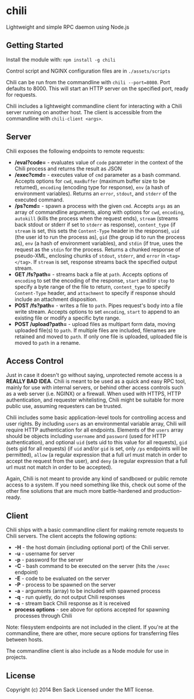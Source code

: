 # chili

Lightweight and simple RPC daemon using Node.js

## Getting Started
Install the module with: `npm install -g chili`

Control script and NGINX configuration files are in `./assets/scripts`

Chili can be run from the commandline with `chili --port=8080`. Port defaults to 8000. This will start an HTTP server on the specified port, ready for requests.

Chili includes a lightweight commandline client for interacting with a Chili server running on another host. The client is accessible from the commandline with `chili-client <args>`.

## Server
Chili exposes the following endpoints to remote requests:

* **/eval?code=** - evaluates value of `code` parameter in the context of the Chili process and returns the result as JSON
* **/exec?cmd=** - executes value of `cmd` parameter as a bash command. Accepts options for `cwd`, `maxBuffer` (maximum buffer size to be returned), `encoding` (encoding type for response), `env` (a hash of environment variables). Returns an `error`, `stdout`, and `stderr` of the executed command.
* **/ps?cmd=** - spawn a process with the given `cmd`. Accepts `args` as an array of commandline arguments, along with options for `cwd`, `encoding`, `autokill` (kills the process when the request ends), `stream` (streams back stdout or stderr if set to `stderr` as response), `content_type` (if `stream` is set, this sets the `Content-Type` header in the response), `uid` (the user id to run the process as), `gid` (the group id to run the process as), `env` (a hash of environment variables), and `stdin` (if true, uses the request as the `stdin` for the process. Returns a chunked response of pseudo-XML, enclosing chunks of `stdout`, `stderr`, and `error` in `<tag></tag>`. If `stream` is set, response streams back the specified output stream.
* **GET /fs?path=** - streams back a file at `path`. Accepts options of `encoding` to set the encoding of the response, `start` and/or `stop` to specify a byte range of the file to return, `content_type` to specify `Content-Type` header, and `attachment` to specify if response should include an attachment disposition.
* **POST /fs?path=** - writes a file to `path`. Pipes request's body into a file write stream. Accepts options to set `encoding`, `start` to append to an existing file or modify a specific byte range.
* **POST /upload?path=** - upload files as multipart form data, moving uploaded file(s) to `path`. If multiple files are included, filenames are retained and moved to `path`. If only one file is uploaded, uploaded file is moved to `path` in a rename.

## Access Control
Just in case it doesn't go without saying, unprotected remote access is a **REALLY BAD IDEA**. Chili is meant to be used as a quick and easy RPC tool, mainly for use with internal servers, or behind other access controls such as a web server (i.e. NGINX) or a firewall. When used with HTTPS, HTTP authentication, and requester whitelisting, Chili might be suitable for more public use, assuming requesters can be trusted.

Chili includes some basic application-level tools for controlling access and user rights. By including `users` as an environmental variable array, Chili will require HTTP authentication for all endpoints. Elements of the `users` array should be objects including `username` and `password` (used for HTTP authentication), and optional `uid` (sets uid to this value for all requests), `gid` (sets gid for all requests) (if `uid` and/or `gid` is set, only `/ps` endpoints will be permitted), `allow` (a regular expression that a full url must match in order to accept the request from the user), and `deny` (a regular expression that a full url must not match in order to be accepted).

Again, Chili is not meant to provide any kind of sandboxed or public remote access to a system. If you need something like this, check out some of the other fine solutions that are much more battle-hardened and production-ready.

## Client
Chili ships with a basic commandline client for making remote requests to Chili servers. The client accepts the following options:

* **-H** - the host domain (including optional port) of the Chili server.
* **-u** - username for server
* **-p** - password for the server
* **-C** - bash command to be executed on the server (hits the `/exec` endpoint)
* **-E** - code to be evaluated on the server
* **-P** - process to be spawned on the server
* **-a** - arguments (array) to be included with spawned process
* **-q** - run quietly, do not output Chili responses
* **-s** - stream back Chili response as it is received
* **process options** - see above for options accepted for spawning processes through Chili

Note: filesystem endpoints are not included in the client. If you're at the commandline, there are other, more secure options for transferring files between hosts.

The commandline client is also include as a Node module for use in projects.

## License
Copyright (c) 2014 Ben Sack
Licensed under the MIT license.
